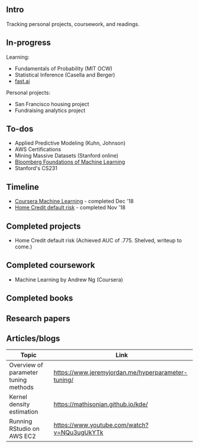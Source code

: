 ## Intro
Tracking personal projects, coursework, and readings.

## In-progress
Learning:
- Fundamentals of Probability (MIT OCW)
- Statistical Inference (Casella and Berger)
- [fast.ai](http://www.fast.ai/)

Personal projects:
- San Francisco housing project
- Fundraising analytics project

## To-dos
- Applied Predictive Modeling (Kuhn, Johnson)
- AWS Certifications
- Mining Massive Datasets (Stanford online)
- [Bloomberg Foundations of Machine Learning](https://bloomberg.github.io/foml/#home)
- Stanford's CS231

## Timeline
- [Coursera Machine Learning](https://www.coursera.org/learn/machine-learning) - completed Dec '18
- [Home Credit default risk](https://www.kaggle.com/c/home-credit-default-risk) - completed Nov '18

## Completed projects
* Home Credit default risk (Achieved AUC of .775. Shelved, writeup to come.) 

## Completed coursework
* Machine Learning by Andrew Ng (Coursera)

## Completed books 

## Research papers

## Articles/blogs

| Topic | Link |
| --- | --- |
| Overview of parameter tuning methods | https://www.jeremyjordan.me/hyperparameter-tuning/ |
| Kernel density estimation | https://mathisonian.github.io/kde/ |
| Running RStudio on AWS EC2 | https://www.youtube.com/watch?v=NQu3ugUkYTk |

